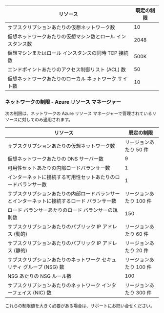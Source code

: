 
リソース| 既定の制限
--- | ---
サブスクリプションあたりの仮想ネットワーク数 | 10
仮想ネットワークあたりの仮想マシン数とロール インスタンス数 | 2048
仮想マシンまたはロール インスタンスの同時 TCP 接続数 | 500K
エンドポイントあたりのアクセス制御リスト (ACL) 数 | 50
仮想ネットワークあたりのローカル ネットワーク サイト数 | 10

### ネットワークの制限 - Azure リソース マネージャー

次の制限は、ネットワークの Azure リソース マネージャーで管理されているリソースに対してのみ適用されます。

リソース| 既定の制限
--- | ---
サブスクリプションあたりの仮想ネットワーク数 | リージョンあたり 50 件
仮想ネットワークあたりの DNS サーバー数 | 9
可用性セットあたりの内部ロードバランサー数 | 1
インターネットに接続する可用性セットあたりのロードバランサー数 | 1
サブスクリプションあたりの内部ロードバランサーとインターネットに接続するロード バランサー数 | リージョンあたり 100 件
ロード バランサーあたりのロード バランサーの規則数 | 150
サブスクリプションあたりのパブリック IP アドレス (動的) | リージョンあたり 60 件
サブスクリプションあたりのパブリック IP アドレス (静的) | リージョンあたり 20 件
サブスクリプションあたりのネットワーク セキュリティ グループ (NSG) 数 | リージョンあたり 100 件
NSG あたりの NSG ルール数 | 100
サブスクリプションあたりのネットワーク インターフェイス (NIC) 数 | リージョンあたり 300 件

これらの制限値を大きく必要がある場合は、サポートにお問い合せください。

<!---HONumber=August15_HO7-->